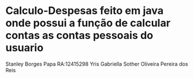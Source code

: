# Calculo-Despesas feito em java onde possui a função de calcular contas as contas pessoais do usuario 
Stanley Borges Papa RA:12415298
Yris Gabriella Sother Oliveira Pereira dos Reis 
